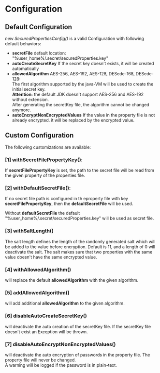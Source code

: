 # Configuration

<!-- MACRO{toc} -->

## Default Configuration


*new SecuredPropertiesConfig()* is a valid Configuration with following default behaviors:

  * **secretFile** default location: "%user_home%/.secret/securedProperties.key"
  * **autoCreateSecretKey** If the secret key doesn't exists, it will be created automatically
  * **allowedAlgorithm** AES-256,  AES-192,  AES-128, DESede-168, DESede-128:<br/>
      The first algorithm supported by the java-VM will be used to create the initial secret key.<br/>
      **Attention:** the default JDK doesn't support AES-256 and AES-192 without extension.<br/>
      After generating the secretKey file, the algorithm cannot be changed anymore. 
  * **autoEncryptNonEncryptedValues** If the value in the property file is not already encrypted. it will be replaced by the encrypted value.

## Custom Configuration

The following customizations are available:

<!-- MACRO{snippet|id=configExample|file=src/test/java/net/brabenetz/lib/securedproperties/snippets/ConfigurationSnippet.java} -->

### [1] withSecretFilePropertyKey():

If **secretFilePropertyKey** is set, the path to the secret file will be read from the given property of the properties file.

### [2] withDefaultSecretFile():

If no secret file path is configured in th eproperty file with key **secretFilePropertyKey**, then the **defaultSecretFile** will be used.

Without **defaultSecretFile** the default  "%user_home%/.secret/securedProperties.key" will be used as secret file.
        
### [3] withSaltLength()

The salt length defines the length of the randomly generated salt which will be added to the value before encryption.
Default is 11, and a length of 0 will deactivate the salt.
The salt makes sure that two properties with the same value doesn't have the same encrypted value.

### [4] withAllowedAlgorithm()

will replace the default **allowedAlgorithm** with the given algorithm.
 
### [5] addAllowedAlgorithm()

will add additional **allowedAlgorithm** to the given algorithm.
 
### [6] disableAutoCreateSecretKey()

will deactivate the auto creation of the secretKey file. If the secretKey file doesn't exist an Exception will be thrown.
 
### [7] disableAutoEncryptNonEncryptedValues()

will deactivate the auto encryption of passwords in the property file. The property file will never be changed.<br/>
A warning will be logged if the password is in plain-text.
